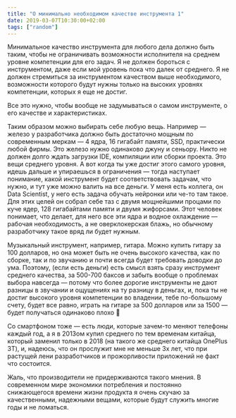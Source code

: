 ```yaml
---
title: "О минимально необходимом качестве инструмента 1"
date: 2019-03-07T10:30:00+02:00
tags: ["random"]
---
```


Минимальное качество инструмента для любого дела должно быть таким, чтобы не ограничивать возможности исполнителя на среднем уровне компетенции для его задач. 
Я не должен бороться с инструментом, даже если мой уровень пока что далек от среднего. 
Я не должен стремиться за инструментом качеством выше необходимого, возможности которого будут нужны только на высоких уровнях компетенции, которых я еще не достиг.

Все это нужно, чтобы вообще не задумываться о самом инструменте, о его качестве и характеристиках. 

Таким образом можно выбирать себе любую вещь. Например — железо у разработчика должно быть достаточно мощным по современным меркам — 4 ядра, 16 гигабайт памяти, SSD, практически любой фирмы. Это железо нужно одинаково джуну и сеньору. Никто не должен долго ждать загрузки IDE, компиляции или сборки проекта. Это вещи среднего уровня. А вот когда ты уже достиг этого самого уровня, идешь дальше и упираешься в ограничения — тогда наступает понимание, какой инструмент будет соответствовать задачам, что нужно, и тут уже можно валить на все деньги. У меня есть коллега, он Data Scientist, у него есть задача обучать нейронки или че-то там такое. Для этих целей он собрал себе таз с двумя мощнейшими процами по куче ядер, 128 гигабайтами памяти и двумя жифорсами. Этот человек понимает, что делает, для него все эти ядра и водное охлаждение — рабочая необходимость, а не оверклокерская блажь, но обычному разработчику такое вряд ли будет нужным.

Музыкальный инструмент, например, гитара. Можно купить гитару за 100 долларов, но она может быть не очень высокого качества, как по сборке, так и по звучанию и почти всегда будет требовать доводки до ума. Поэтому, (если есть деньги) есть смысл взять сразу инструмент среднего качества, за 500-700 баксов и забыть вообще о проблемах выбора навсегда — потому что более дорогие инструменты не дают разницы в звучании и ощущениях на ту разницу в деньгах, и, пока ты не достиг высокого уровня компетенции во владении, тебе по-большому счету, будет все равно, играть на гитаре за 500 долларов или за 1500 — будет получаться одинаково плохо 🙂

Со смартфоном тоже — есть люди, которые зачем-то меняют телефоны каждый год, а я в 2013ом купил среднего по тем временам китайца, который заменил только в 2018 (на такого же среднего китайца OnePlus 3T), и, надеюсь, что он прослужит мне не меньше 3х лет, что при растущей лени разработчиков и прожорливости приложений не факт что состоится.

Жаль, что производители не придерживаются такого мнения. В современном мире экономики потребления и постоянно снижающегося времени жизни продукта я очень скучаю за качественными, надежными вещами, которые будут служить многие годы и не ломаться.